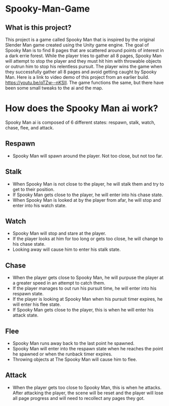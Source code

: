 # Spooky-Man-Game

## What is this project?
This project is a game called Spooky Man that is inspired by the original Slender Man game created using the Unity game engine. The goal of Spooky Man is to find 8 pages that are scattered around points of interest in a dark errie forest. While the player tries to gather all 8 pages, Spooky Man will attempt to stop the player and they must hit him with throwable objects or outrun him to stop his relentless pursuit. The player wins the game when they successfully gather all 8 pages and avoid getting caught by Spooky Man. Here is a link to video demo of this project from an earlier build. https://youtu.be/qTZw--nKSII. The game functions the same, but there have been some small tweaks to the ai and the map.





# How does the Spooky Man ai work?
Spooky Man ai is composed of 6 different states: respawn, stalk, watch, chase, flee, and attack.

## Respawn
- Spooky Man will spawn around the player. Not too close, but not too far.

## Stalk
- When Spooky Man is not close to the player, he will stalk them and try to get to their position.
- If Spooky Man gets close to the player, he will enter into his chase state.
- When Spooky Man is looked at by the player from afar, he will stop and enter into his watch state.

## Watch
- Spooky Man will stop and stare at the player. 
- If the player looks at him for too long or gets too close, he will change to his chase state.
- Looking away will cause him to enter his stalk state.

## Chase
- When the player gets close to Spooky Man, he will purpuse the player at a greater speed in an attempt to catch them.
- If the player manages to out run his pursuit time, he will enter into his respawn state.
- If the player is looking at Spooky Man when his pursuit timer expires, he will enter his flee state.
- If Spooky Man gets close to the player, this is when he will enter his attack state.

## Flee
 - Spooky Man runs away back to the last point he spawned.
 - Spooky Man will enter into the respawn state when he reaches the point he spawned or when the runback timer expires.
 - Throwing objects at The Spooky Man will cause him to flee.
 
 ## Attack
 - When the player gets too close to Spooky Man, this is when he attacks. After attacking the player, the scene will be reset and the player will lose all page progress and will need to recollect any pages they got.

